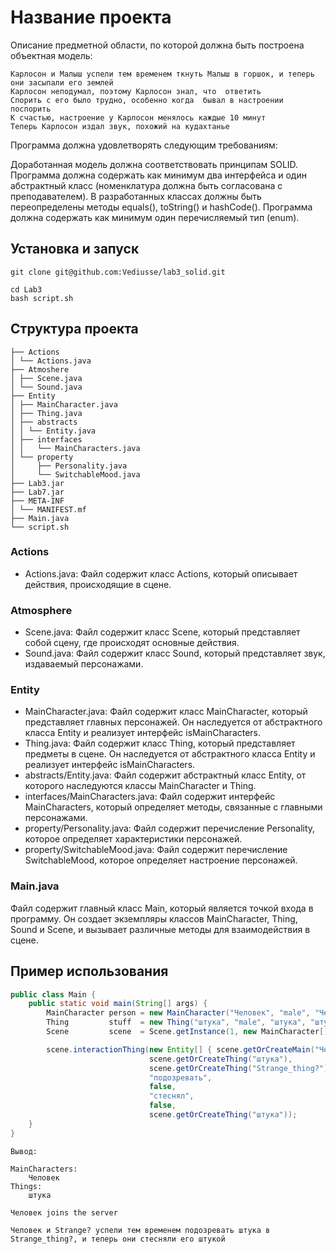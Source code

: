 # Название проекта

Описание предметной области, по которой должна быть построена объектная модель:

```text
Карлосон и Малыш успели тем временем ткнуть Малыш в горшок, и теперь они засыпали его землей
Карлосон неподумал, поэтому Карлосон знал, что  ответить
Спорить c его было трудно, особенно когда  бывал в настроении поспорить
К счастью, настроение у Карлосон менялось каждые 10 минут
Теперь Карлосон издал звук, похожий на кудахтанье
```

Программа должна удовлетворять следующим требованиям:

Доработанная модель должна соответствовать принципам SOLID.
Программа должна содержать как минимум два интерфейса и один абстрактный класс (номенклатура должна быть согласована с преподавателем).
В разработанных классах должны быть переопределены методы equals(), toString() и hashCode().
Программа должна содержать как минимум один перечисляемый тип (enum).

## Установка и запуск

```
git clone git@github.com:Vediusse/lab3_solid.git
```

```
cd Lab3
bash script.sh
```


## Структура проекта
```text
├── Actions
│ └── Actions.java
├── Atmoshere
│ ├── Scene.java
│ └── Sound.java
├── Entity
│ ├── MainCharacter.java
│ ├── Thing.java
│ ├── abstracts
│ │ └── Entity.java
│ ├── interfaces
│ │   └── MainCharacters.java
│ └── property
│     ├── Personality.java
│     └── SwitchableMood.java
├── Lab3.jar
├── Lab7.jar
├── META-INF
│ └── MANIFEST.mf
├── Main.java
└── script.sh
```

### Actions
- Actions.java: Файл содержит класс Actions, который описывает действия, происходящие в сцене.

### Atmosphere
- Scene.java: Файл содержит класс Scene, который представляет собой сцену, где происходят основные действия.
- Sound.java: Файл содержит класс Sound, который представляет звук, издаваемый персонажами.

### Entity
- MainCharacter.java: Файл содержит класс MainCharacter, который представляет главных персонажей. Он наследуется от абстрактного класса Entity и реализует интерфейс isMainCharacters.
- Thing.java: Файл содержит класс Thing, который представляет предметы в сцене. Он наследуется от абстрактного класса Entity и реализует интерфейс isMainCharacters.
- abstracts/Entity.java: Файл содержит абстрактный класс Entity, от которого наследуются классы MainCharacter и Thing.
- interfaces/MainCharacters.java: Файл содержит интерфейс MainCharacters, который определяет методы, связанные с главными персонажами.
- property/Personality.java: Файл содержит перечисление Personality, которое определяет характеристики персонажей.
- property/SwitchableMood.java: Файл содержит перечисление SwitchableMood, которое определяет настроение персонажей.

### Main.java
Файл содержит главный класс Main, который является точкой входа в программу. Он создает экземпляры классов MainCharacter, Thing, Sound и Scene, и вызывает различные методы для взаимодействия в сцене.

## Пример использования 

```java
public class Main {
    public static void main(String[] args) {
        MainCharacter person = new MainCharacter("Человек", "male", "Человек", "Человека", "Человеком", true, false);
        Thing         stuff  = new Thing("штука", "male", "штука", "штуки", "штукой");
        Scene         scene  = Scene.getInstance(1, new MainCharacter[] { person }, new Thing[] { stuff });

        scene.interactionThing(new Entity[] { scene.getOrCreateMain("Человек"), scene.getOrCreateMain("Strange?") },
                               scene.getOrCreateThing("штука"),
                               scene.getOrCreateThing("Strange_thing?"),
                               "подозревать",
                               false,
                               "стеснял",
                               false,
                               scene.getOrCreateThing("штука"));
    }
}
```

```text
Вывод:

MainCharacters:
	Человек
Things:
	штука

Человек joins the server

Человек и Strange? успели тем временем подозревать штука в Strange_thing?, и теперь они стесняли его штукой

```

